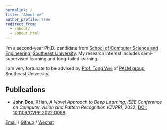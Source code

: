 ```yaml
---
permalink: /
title: "About me"
author_profile: true
redirect_from: 
  - /about/
  - /about.html
---
```


I'm a second-year Ph.D. candidate from [School of Computer Science and Engineering](https://cse.seu.edu.cn/), [Southeast University](https://www.seu.edu.cn/). My research interest includes semi-supervised learning and long-tailed learning.

I am very fortunate to be advised by [Prof. Tong Wei](https://palm.seu.edu.cn/weit/) of [PALM group](https://palm.seu.edu.cn/), Southeast University.

## Publications

- **John Doe**, XHan, *A Novel Approach to Deep Learning*, *IEEE Conference on Computer Vision and Pattern Recognition (CVPR)*, 2022, [DOI: 10.1109/CVPR.2022.0098](https://doi.org/10.1109/CVPR.2022.0098).

[Email](mailto:gank@seu.edu.cn) / [Github](https://github.com/Gank0078) / [Wechat](images/wechat.jpg)
